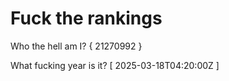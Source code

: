 # Fuck the rankings

Who the hell am I?
{ 21270992 }

What fucking year is it?
[ 2025-03-18T04:20:00Z ]
